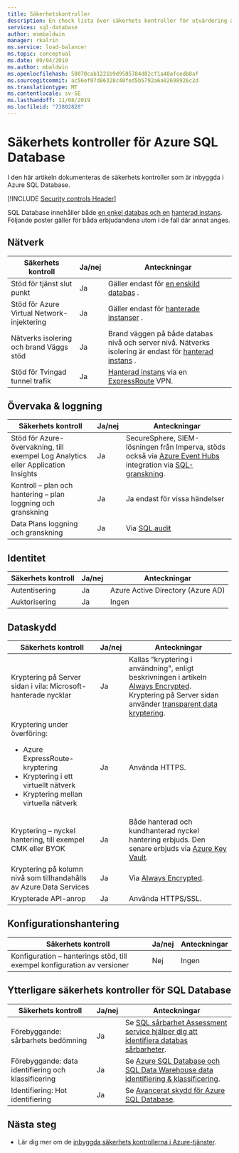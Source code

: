 ```yaml
---
title: Säkerhetskontroller
description: En check lista över säkerhets kontroller för utvärdering av Azure SQL Database
services: sql-database
author: msmbaldwin
manager: rkalrin
ms.service: load-balancer
ms.topic: conceptual
ms.date: 09/04/2019
ms.author: mbaldwin
ms.openlocfilehash: 58070cab1221b9d9585784d82cf1a48afcedb8af
ms.sourcegitcommit: ac56ef07d86328c40fed5b5792a6a02698926c2d
ms.translationtype: MT
ms.contentlocale: sv-SE
ms.lasthandoff: 11/08/2019
ms.locfileid: "73802828"
---
```

# <a name="security-controls-for-azure-sql-database"></a>Säkerhets kontroller för Azure SQL Database

I den här artikeln dokumenteras de säkerhets kontroller som är inbyggda i Azure SQL Database.

[!INCLUDE [Security controls Header](../../includes/security-controls-header.md)]

SQL Database innehåller både [en enkel databas och en](sql-database-single-index.yml) [hanterad instans](sql-database-managed-instance.md). Följande poster gäller för båda erbjudandena utom i de fall där annat anges.

## <a name="network"></a>Nätverk

| Säkerhets kontroll | Ja/nej | Anteckningar |
|---|---|--|
| Stöd för tjänst slut punkt| Ja | Gäller endast för [en enskild databas](sql-database-single-index.yml) . |
| Stöd för Azure Virtual Network-injektering| Ja | Gäller endast för [hanterade instanser](sql-database-managed-instance.md) . |
| Nätverks isolering och brand Väggs stöd| Ja | Brand väggen på både databas nivå och server nivå. Nätverks isolering är endast för [hanterad instans](sql-database-managed-instance.md) . |
| Stöd för Tvingad tunnel trafik| Ja | [Hanterad instans](sql-database-managed-instance.md) via en [ExpressRoute](../expressroute/index.yml) VPN. |

## <a name="monitoring--logging"></a>Övervaka & loggning

| Säkerhets kontroll | Ja/nej | Anteckningar|
|---|---|--|
| Stöd för Azure-övervakning, till exempel Log Analytics eller Application Insights| Ja | SecureSphere, SIEM-lösningen från Imperva, stöds också via [Azure Event Hubs](../event-hubs/index.yml) integration via [SQL-granskning](sql-database-auditing.md). |
| Kontroll – plan och hantering – plan loggning och granskning| Ja | Ja endast för vissa händelser |
| Data Plans loggning och granskning | Ja | Via [SQL audit](sql-database-auditing.md) |

## <a name="identity"></a>Identitet

| Säkerhets kontroll | Ja/nej | Anteckningar|
|---|---|--|
| Autentisering| Ja | Azure Active Directory (Azure AD) |
| Auktorisering| Ja | Ingen |

## <a name="data-protection"></a>Dataskydd

| Säkerhets kontroll | Ja/nej | Anteckningar |
|---|---|--|
| Kryptering på Server sidan i vila: Microsoft-hanterade nycklar | Ja | Kallas "kryptering i användning", enligt beskrivningen i artikeln [Always Encrypted](sql-database-always-encrypted.md). Kryptering på Server sidan använder [transparent data kryptering](transparent-data-encryption-azure-sql.md).|
| Kryptering under överföring:<ul><li>Azure ExpressRoute-kryptering</li><li>Kryptering i ett virtuellt nätverk</li><li>Kryptering mellan virtuella nätverk</ul>| Ja | Använda HTTPS. |
| Kryptering – nyckel hantering, till exempel CMK eller BYOK| Ja | Både hanterad och kundhanterad nyckel hantering erbjuds. Den senare erbjuds via [Azure Key Vault](../key-vault/index.yml). |
| Kryptering på kolumn nivå som tillhandahålls av Azure Data Services| Ja | Via [Always Encrypted](sql-database-always-encrypted.md). |
| Krypterade API-anrop| Ja | Använda HTTPS/SSL. |

## <a name="configuration-management"></a>Konfigurationshantering

| Säkerhets kontroll | Ja/nej | Anteckningar|
|---|---|--|
| Konfiguration – hanterings stöd, till exempel konfiguration av versioner| Nej  | Ingen |

## <a name="additional-security-controls-for-sql-database"></a>Ytterligare säkerhets kontroller för SQL Database

| Säkerhets kontroll | Ja/nej | Anteckningar|
|---|---|--|
| Förebyggande: sårbarhets bedömning | Ja | Se [SQL sårbarhet Assessment service hjälper dig att identifiera databas sårbarheter](sql-vulnerability-assessment.md). |
| Förebyggande: data identifiering och klassificering  | Ja | Se [Azure SQL Database och SQL Data Warehouse data identifiering & klassificering](sql-database-data-discovery-and-classification.md). |
| Identifiering: Hot identifiering | Ja | Se [Avancerat skydd för Azure SQL Database](sql-database-threat-detection-overview.md). |

## <a name="next-steps"></a>Nästa steg

- Lär dig mer om de [inbyggda säkerhets kontrollerna i Azure-tjänster](../security/fundamentals/security-controls.md).

